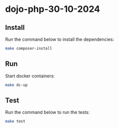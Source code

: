 # dojo-php-30-10-2024

## Install

Run the command below to install the dependencies:

```bash
make composer-install
```

## Run

Start docker containers:

```bash
make dc-up 
```

## Test

Run the command below to run the tests:

```bash
make test
```
